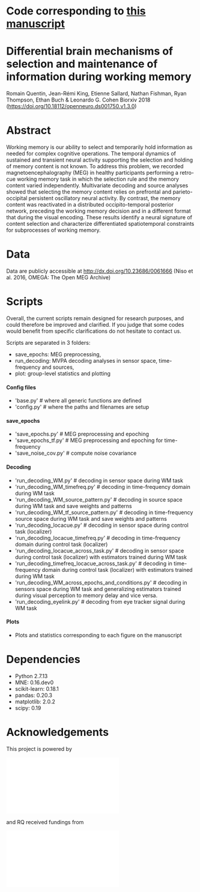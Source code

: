 # Code corresponding to [this manuscript](https://www.biorxiv.org/content/early/2018/03/16/283234)

 Differential brain mechanisms of selection and maintenance of information during working memory
================
Romain Quentin, Jean-Rémi King, Etienne Sallard, Nathan Fishman, Ryan Thompson, Ethan Buch & Leonardo G. Cohen Biorxiv 2018 (https://doi.org/10.18112/openneuro.ds001750.v1.3.0)


Abstract
========

Working memory is our ability to select and temporarily hold information as needed for complex cognitive operations. The temporal dynamics of sustained and transient neural activity supporting the selection and holding of memory content is not known. To address this problem, we recorded magnetoencephalography (MEG) in healthy participants performing a retro-cue working memory task in which the selection rule and the memory content varied independently. Multivariate decoding and source analyses showed that selecting the memory content relies on prefrontal and parieto-occipital persistent oscillatory neural activity. By contrast, the memory content was reactivated in a distributed occipito-temporal posterior network, preceding the working memory decision and in a different format that during the visual encoding. These results identify a neural signature of content selection and characterize differentiated spatiotemporal constraints for subprocesses of working memory.


Data
====

Data are publicly accessible at http://dx.doi.org/10.23686/0061666 (Niso et al. 2016,  OMEGA: The Open MEG Archive)

Scripts
=======

Overall, the current scripts remain designed for research purposes, and could therefore be improved and clarified. If you judge that some codes would benefit from specific clarifications do not hesitate to contact us.

Scripts are separated in 3 folders:
- save_epochs: MEG preprocessing,
- run_decoding: MVPA decoding analyses in sensor space, time-frequency and sources,
- plot: group-level statistics and plotting

#### Config files
- 'base.py' # where all generic functions are defined
- 'config.py'  # where the paths and filenames are setup

#### save_epochs
- 'save_epochs.py'  # MEG preprocessing and epoching
- 'save_epochs_tf.py'  # MEG preprocessing and epoching for time-frequency
- 'save_noise_cov.py'  # compute noise covariance

#### Decoding
- 'run_decoding_WM.py'  # decoding in sensor space during WM task
- 'run_decoding_WM_timefreq.py'  # decoding in time-frequency domain during WM task
- 'run_decoding_WM_source_pattern.py'  # decoding in source space during WM task and save weights and  patterns
- 'run_decoding_WM_tf_source_pattern.py'  # decoding in time-frequency source space during WM task and save weights and  patterns
- 'run_decoding_locacue.py'  # decoding in sensor space during control task (localizer)
- 'run_decoding_locacue_timefreq.py'  # decoding in time-frequency domain during control task (localizer)
- 'run_decoding_locacue_across_task.py'  # decoding in sensor space during control task (localizer) with estimators trained during WM task
- 'run_decoding_timefreq_locacue_across_task.py'  # decoding in time-frequency domain during control task (localizer) with estimators trained during WM task
- 'run_decoding_WM_across_epochs_and_conditions.py'  # decoding in sensors space during WM task and generalizing estimators trained during visual perception to memory delay and vice versa.
- 'run_decoding_eyelink.py'  # decoding from eye tracker signal during WM task

#### Plots
- Plots and statistics corresponding to each figure on the manuscript

Dependencies
============
- Python 2.7.13
- MNE: 0.16.dev0
- scikit-learn: 0.18.1
- pandas: 0.20.3
- matplotlib: 2.0.2
- scipy: 0.19


Acknowledgements
================

This project is powered by

![logos](docs/logo.pdf)

and RQ received fundings from

![logos](docs/logo_funding.pdf)

